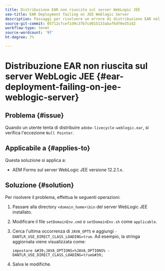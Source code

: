 ```yaml
---
title: Distribuzione EAR non riuscita sul server WebLogic JEE
seo-title: EAR Deployment failing on JEE Weblogic Server
description: Passaggi per risolvere un errore di distribuzione EAR nel server JEE WebLogic
source-git-commit: 05712cfcef1d9c37b7cd015133abaf6df0e351d2
workflow-type: tm+mt
source-wordcount: '97'
ht-degree: 7%

---
```



# Distribuzione EAR non riuscita sul server WebLogic JEE {#ear-deployment-failing-on-jee-weblogic-server}

## Problema   {#issue}

Quando un utente tenta di distribuire `adobe-livecycle-weblogic.ear`, si verifica l&#39;eccezione `Null Pointer`.

## Applicabile a {#applies-to}

Questa soluzione si applica a:

* AEM Forms sul server WebLogic JEE versione 12.2.1.x.

## Soluzione {#solution}

Per risolvere il problema, effettua le seguenti operazioni:

1. Passare alla directory `<domain_home>\bin` del server WebLogic JEE installato.

1. Modificare il file `setDomainEnv.cmd` o `setDomainEnv.sh` come `applicable`.

1. Cerca l&#39;ultima occorrenza di `JAVA_OPTS` e aggiungi `-DANTLR_USE_DIRECT_CLASS_LOADING=true`. Ad esempio, la stringa aggiornata viene visualizzata come:

       impostare &#39;JAVA_OPTIONS=%JAVA_OPTIONS% -DANTLR_USE_DIRECT_CLASS_LOADING=true&#39;
   
1. Salva le modifiche.
